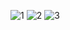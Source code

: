 ![1](https://drive.google.com/uc?id=1w-JUt1i3wUy0xmLcP7iOaiLfmtUauTFt)
![2](https://drive.google.com/uc?id=1lF0IvvYnLuswrMpzR3W5A_GRq4f9nb93)
![3](https://drive.google.com/uc?id=15HXWWb4qOz5w6VQlt2IjTHbI48lA-qrn)